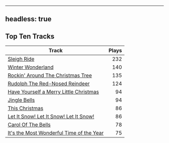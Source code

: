 
---
headless: true
---

## Top Ten Tracks

| Track | Plays |
| --- |  ---: |
|[Sleigh Ride](/songs/sleigh-ride)| 232|
|[Winter Wonderland](/songs/winter-wonderland)| 140|
|[Rockin' Around The Christmas Tree](/songs/rockin-around-the-christmas-tree)| 135|
|[Rudolph The Red-Nosed Reindeer](/songs/rudolph-the-red-nosed-reindeer)| 124|
|[Have Yourself a Merry Little Christmas](/songs/have-yourself-a-merry-little-christmas)| 94|
|[Jingle Bells](/songs/jingle-bells)| 94|
|[This Christmas](/songs/this-christmas)| 86|
|[Let It Snow! Let It Snow! Let It Snow!](/songs/let-it-snow-let-it-snow-let-it-snow)| 86|
|[Carol Of The Bells](/songs/carol-of-the-bells)| 78|
|[It's the Most Wonderful Time of the Year](/songs/its-the-most-wonderful-time-of-the-year)| 75|
